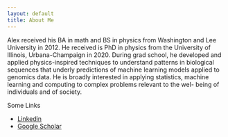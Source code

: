 ```yaml
---
layout: default
title: About Me
---
```


Alex received his BA in math and BS in physics from Washington and Lee University in 2012. He received is PhD in physics from the University of Illinois, Urbana-Champaign in 2020. During grad school, he developed and applied physics-inspired techniques to understand patterns in biological sequences that underly predictions of machine learning models applied to genomics data.  He is broadly interested in applying statistics, machine learning and computing to complex problems relevant to the wel- being of individuals and of society.

Some Links
- <a href="https://www.linkedin.com/in/alex-finnegan-33b4b0126/">Linkedin</a>
- <a href="https://scholar.google.com/citations?user=2GLEnlUAAAAJ&hl=en">Google Scholar</a>




